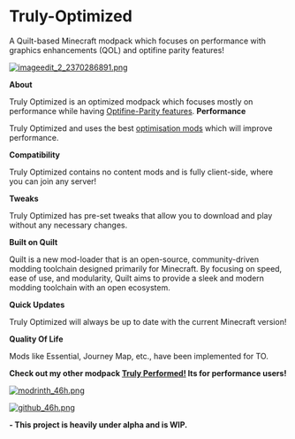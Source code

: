 # Truly-Optimized
A Quilt-based Minecraft modpack which focuses on performance with graphics enhancements (QOL) and optifine parity features!

[![imageedit_2_2370286891.png](https://cdn.jsdelivr.net/gh/Owl81001/Truly-Optimized-Quilt-@main/imageedit_2_2370286891.png)](https://quiltmc.org/en/)

**About**

Truly Optimized is an optimized modpack which focuses mostly on performance while having [Optifine-Parity features](https://lambdaurora.dev/optifine_alternatives/).
**Performance**

Truly Optimized and uses the best [optimisation mods](https://github.com/TheUsefulLists/UsefulMods) which will improve performance.

**Compatibility**

Truly Optimized contains no content mods and is fully client-side, where you can join any server!

**Tweaks**

Truly Optimized has pre-set tweaks that allow you to download and play without any necessary changes.

**Built on Quilt**

Quilt is a new mod-loader that is an open-source, community-driven modding toolchain designed primarily for Minecraft. By focusing on speed, ease of use, and modularity, Quilt aims to provide a sleek and modern modding toolchain with an open ecosystem.

**Quick Updates**

Truly Optimized will always be up to date with the current Minecraft version!

**Quality Of Life**

Mods like Essential, Journey Map, etc., have been implemented for TO.

**Check out my other modpack [Truly Performed!](https://modrinth.com/modpack/trulyperformed/) Its for performance users!**

[![modrinth_46h.png](https://cdn.jsdelivr.net/npm/@intergrav/devins-badges@3.1.0/assets/compact/available/modrinth_46h.png)](https://modrinth.com/modpack/trulyoptimized/)


[![github_46h.png](https://cdn.jsdelivr.net/npm/@intergrav/devins-badges@3.1.0/assets/compact/available/github_46h.png)](https://github.com/Owl81001/Truly-Optimized)

**- This project is heavily under alpha and is WIP.**
